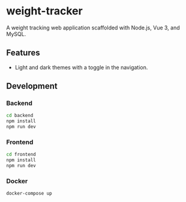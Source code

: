 # weight-tracker

A weight tracking web application scaffolded with Node.js, Vue 3, and MySQL.

## Features

- Light and dark themes with a toggle in the navigation.

## Development

### Backend
```bash
cd backend
npm install
npm run dev
```

### Frontend
```bash
cd frontend
npm install
npm run dev
```

### Docker
```bash
docker-compose up
```
